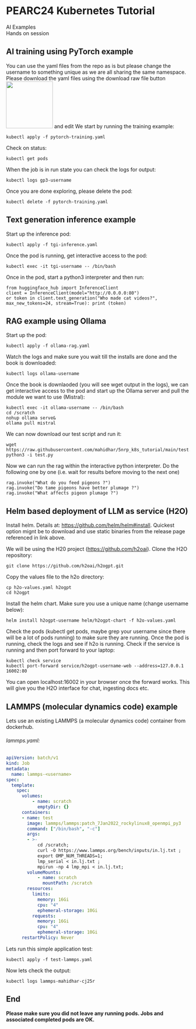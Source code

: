 # PEARC24 Kubernetes Tutorial

AI Examples\
Hands on session

## AI training using PyTorch example

You can use the yaml files from the repo as is but please change the username to something unique as we are all sharing the same namespace. Please download the yaml files using the download raw file button <img src="https://github.com/user-attachments/assets/89f6e98f-cbbd-4c17-849b-6c5d8a004cc0" width="128"/>
and edit We start by running the training example:

```
kubectl apply -f pytorch-training.yaml
```
Check on status:

```
kubectl get pods
```

When the job is in run state you can check the logs for output:

```
kubectl logs gp3-username
```

Once you are done exploring, please delete the pod:

```
kubectl delete -f pytorch-training.yaml
```

## Text generation inference example

Start up the inference pod:

```
kubectl apply -f tgi-inference.yaml
```

Once the pod is running, get interactive access to the pod:

```
kubectl exec -it tgi-username -- /bin/bash
```

Once in the pod, start a python3 interpreter and then run:

```
from huggingface_hub import InferenceClient
client = InferenceClient(model="http://0.0.0.0:80")
or token in client.text_generation("Who made cat videos?", max_new_tokens=24, stream=True): print (token)
```
## RAG example using Ollama

Start up the pod:
```
kubectl apply -f ollama-rag.yaml
```
Watch the logs and make sure you wait till the installs are done and the book is downloaded:

```
kubectl logs ollama-username
```
Once the book is downlaoded (you will see wget output in the logs), we can get interactive access to the pod and start up the Ollama server and pull the module we want to use (Mistral):

```
kubectl exec -it ollama-username -- /bin/bash
cd /scratch
nohup ollama serve&
ollama pull mistral
```
We can now download our test script and run it:
```
wget https://raw.githubusercontent.com/mahidhar/5nrp_k8s_tutorial/main/test.py
python3 -i test.py
```
Now we can run the rag within the interactive python interpreter. Do the following one by one (i.e. wait for results before moving to the next one)
```
rag.invoke("What do you feed pigeons ?")
rag.invoke("Do tame pigeons have better plumage ?")
rag.invoke("What affects pigeon plumage ?")
```

## Helm based deployment of LLM as service (H2O)

Install helm. Details at: <https://github.com/helm/helm#install>. Quickest option mignt be to download and use static binaries from the release page referenced in link above.

We will be using the H20 project (<https://github.com/h2oai>). Clone the H2O repository:

```
git clone https://github.com/h2oai/h2ogpt.git
```

Copy the values file to the h2o directory:

```
cp h2o-values.yaml h2ogpt
cd h2ogpt
```
Install the helm chart. Make sure you use a unique name (change username below):

```
helm install h2ogpt-username helm/h2ogpt-chart -f h2o-values.yaml
```

Check the pods (kubectl get pods, maybe grep your username since there will be a lot of pods running) to make sure they are running. Once the pod is running, check the logs and see if h2o is running. Check if the service is running and then port forward to your laptop:

```
kubectl check service
kubectl port-forward service/h2ogpt-username-web --address=127.0.0.1 16002:80
```

You can open localhost:16002 in your browser once the forward works. This will give you the H2O interface for chat, ingesting docs etc.

## LAMMPS (molecular dynamics code) example

Lets use an existing LAMMPS (a molecular dynamics code) container from dockerhub. 

###### lammps.yaml:
```yaml
apiVersion: batch/v1
kind: Job
metadata:
  name: lammps-<username>
spec:
  template:
    spec:
      volumes:
          - name: scratch
            emptyDir: {}
      containers:
      - name: test
        image: lammps/lammps:patch_7Jan2022_rockylinux8_openmpi_py3
        command: ["/bin/bash", "-c"]
        args:
        - >-
            cd /scratch;
            curl -O https://www.lammps.org/bench/inputs/in.lj.txt ;
            export OMP_NUM_THREADS=1;
            lmp_serial < in.lj.txt ;
            mpirun -np 4 lmp_mpi < in.lj.txt;
        volumeMounts:
            - name: scratch
              mountPath: /scratch
        resources:
          limits:
            memory: 16Gi
            cpu: "4"
            ephemeral-storage: 10Gi
          requests:
            memory: 16Gi
            cpu: "4"
            ephemeral-storage: 10Gi
      restartPolicy: Never
```
Lets run this simple application test:

```
kubectl apply -f test-lammps.yaml
```
Now lets check the output:
```
kubectl logs lammps-mahidhar-cj25r
```

## End

**Please make sure you did not leave any running pods. Jobs and associated completed pods are OK.**

